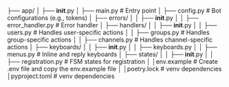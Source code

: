 ├── app/
│   ├── __init__.py
│   ├── main.py                # Entry point
│   ├── config.py              # Bot configurations (e.g., tokens)
│   ├── errors/
│   │   ├── __init__.py
│   │   ├── error_handler.py   # Error handler
│   ├── handlers/
│   │   ├── __init__.py
│   │   ├── users.py           # Handles user-specific actions
│   │   ├── groups.py          # Handles group-specific actions
│   │   ├── channels.py        # Handles channel-specific actions
│   ├── keyboards/
│   │   ├── __init__.py
│   │   ├── keyboards.py 
│   │   ├── menus.py           # Inline and reply keyboards
│   ├── states/
│   │   ├── __init__.py
│   │   ├── registration.py    # FSM states for registration
│
│env.example                   # Create .env file and copy the env.example file
│
│poetry.lock                   # venv dependencies
│pyproject.toml                # venv dependencies